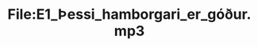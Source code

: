 ---
title: File:E1_Þessi_hamborgari_er_góður.mp3
recording of: Þessi hamborgari er góður.
reading speed: slow
speaker: E
license: CC0
---